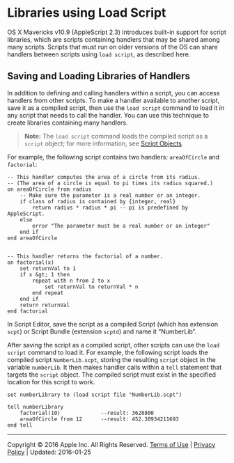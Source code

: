<a id="//apple_ref/doc/uid/TP40000983-CH227-SW1"></a>

# Libraries using Load Script

OS X Mavericks v10.9 (AppleScript 2.3) introduces built-in support for script libraries, which are scripts containing handlers that may be shared among many scripts. Scripts that must run on older versions of the OS can share handlers between scripts using `load script`, as described here.

<a id="//apple_ref/doc/uid/TP40000983-CH227-SW2"></a>

## Saving and Loading Libraries of Handlers

In addition to defining and calling handlers within a script, you can access handlers from other scripts. To make a handler available to another script, save it as a compiled script, then use the `load script` command to load it in any script that needs to call the handler. You can use this technique to create libraries containing many handlers.<a id="//apple_ref/doc/uid/TP40000983-CH227-DontLinkElementID_974"></a><a id="//apple_ref/doc/uid/TP40000983-CH227-DontLinkElementID_975"></a><a id="//apple_ref/doc/uid/TP40000983-CH227-DontLinkElementID_976"></a>

> <a id="//apple_ref/doc/uid/TP40000983-CH227-SW3"></a>
>
> **Note:** The `load script` command loads the compiled script as a `script` object; for more information, see [Script Objects](../conceptual/ASLR_script_objects.md#//apple_ref/doc/uid/TP40000983-CH207-BAJJCIAA).

For example, the following script contains two handlers: `areaOfCircle` and `factorial`:

```
-- This handler computes the area of a circle from its radius.
-- (The area of a circle is equal to pi times its radius squared.)
on areaOfCircle from radius
    -- Make sure the parameter is a real number or an integer.
    if class of radius is contained by {integer, real}
        return radius * radius * pi -- pi is predefined by AppleScript.
    else
        error "The parameter must be a real number or an integer"
    end if
end areaOfCircle
 
 
-- This handler returns the factorial of a number.
on factorial(x)
    set returnVal to 1
    if x &gt; 1 then
        repeat with n from 2 to x
            set returnVal to returnVal * n
        end repeat
    end if
    return returnVal
end factorial
```

In Script Editor, save the script as a compiled Script (which has extension `scpt`) or Script Bundle (extension `scptd`) and name it “NumberLib”.

After saving the script as a compiled script, other scripts can use the `load script` command to load it. For example, the following script loads the compiled script `NumberLib.scpt`, storing the resulting `script` object in the variable `numberLib`. It then makes handler calls within a `tell` statement that targets the `script` object. The compiled script must exist in the specified location for this script to work.

```
set numberLibrary to (load script file "NumberLib.scpt")
 
tell numberLibrary
    factorial(10)             --result: 3628800
    areaOfCircle from 12      --result: 452.38934211693
end tell
```

  

---

Copyright © 2016 Apple Inc. All Rights Reserved. [Terms of Use](http://www.apple.com/legal/internet-services/terms/site.html) | [Privacy Policy](http://www.apple.com/privacy/) | Updated: 2016-01-25
